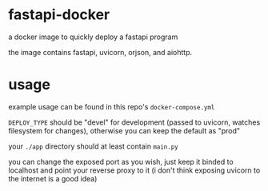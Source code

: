 # fastapi-docker
a docker image to quickly deploy a fastapi program

the image contains fastapi, uvicorn, orjson, and aiohttp.

# usage
example usage can be found in this repo's `docker-compose.yml`

`DEPLOY_TYPE` should be "devel" for development (passed to uvicorn, watches filesystem for changes), otherwise you can keep the default as "prod"

your `./app` directory should at least contain `main.py`

you can change the exposed port as you wish, just keep it binded to localhost and point your reverse proxy to it (i don't think exposing uvicorn to the internet is a good idea)
